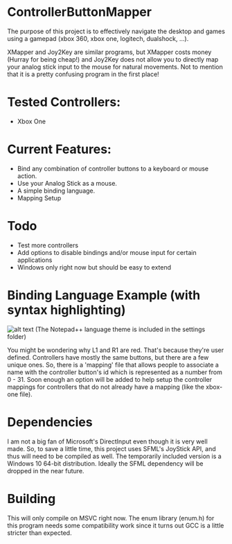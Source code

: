 # ControllerButtonMapper

The purpose of this project is to effectively navigate the desktop and games 
using a gamepad (xbox 360, xbox one, logitech, dualshock, ...).

XMapper and Joy2Key are similar programs, but XMapper costs money (Hurray for 
being cheap!) and Joy2Key does not allow you to directly map your analog stick
input to the mouse for natural movements.  Not to mention that it is a pretty
confusing program in the first place!

# Tested Controllers:
- Xbox One

# Current Features:

- Bind any combination of controller buttons to a keyboard or mouse action.
- Use your Analog Stick as a mouse.
- A simple binding language.
- Mapping Setup

# Todo

- Test more controllers
- Add options to disable bindings and/or mouse input for certain applications
- Windows only right now but should be easy to extend

# Binding Language Example (with syntax highlighting)

![alt text](https://drive.google.com/file/d/0BzkD1zMOo6TRT0dnVnJoOHdwUEU/view?usp=sharing "Simple Binding Syntax")
(The Notepad++ language theme is included in the settings folder)

You might be wondering why L1 and R1 are red.  That's because they're user defined.  Controllers have mostly the same buttons,
but there are a few unique ones.  So, there is a 'mapping' file that allows people to associate a name with the controller button's
id which is represented as a number from 0 - 31.  Soon enough an option will be added to help setup the controller mappings for 
controllers that do not already have a mapping (like the xbox-one file).

# Dependencies

I am not a big fan of Microsoft's DirectInput even though it is very well made.  So, to save a little time, this project uses SFML's 
JoyStick API, and thus will need to be compiled as well.  The temporarily included version is a Windows 10 64-bit distribution.  Ideally
the SFML dependency will be dropped in the near future.

# Building

This will only compile on MSVC right now.  The enum library (enum.h) for this program needs some compatibility work since it turns out GCC
is a little stricter than expected.
